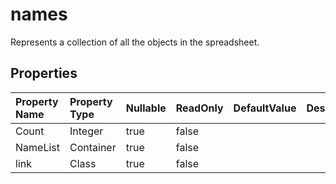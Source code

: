 # **names**

Represents a collection of all the  objects in the spreadsheet. 

## **Properties**

| Property Name | Property Type | Nullable |  ReadOnly | DefaultValue | Description | 
| :- | :- | :- |:- |  :- | :- |
|Count|Integer|true|false |  ||
|NameList|Container|true|false |  ||
|link|Class|true|false |  ||

